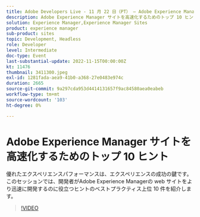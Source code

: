 ```yaml
---
title: Adobe Developers Live - 11 月 22 日（PT） – Adobe Experience Manager サイトを高速化するためのトップ 10 ヒント
description: Adobe Experience Manager サイトを高速化するためのトップ 10 ヒント優れたエクスペリエンスパフォーマンスは、エクスペリエンスを成功させる上で重要です。 このセッションでは、開発者がAdobe Experience Managerの web サイトをより迅速に開発するのに役立つヒントのベストプラクティス上位 10 件を紹介します。
solution: Experience Manager,Experience Manager Sites
product: experience manager
sub-product: sites
topic: Development, Headless
role: Developer
level: Intermediate
doc-type: Event
last-substantial-update: 2022-11-15T00:00:00Z
kt: 11476
thumbnail: 3411300.jpeg
exl-id: 1281fada-aea9-41b0-a368-27e0483e974c
duration: 2665
source-git-commit: 9a297cda953d4414131657f9ac84580aea0eabeb
workflow-type: tm+mt
source-wordcount: '103'
ht-degree: 0%

---
```


# Adobe Experience Manager サイトを高速化するためのトップ 10 ヒント

優れたエクスペリエンスパフォーマンスは、エクスペリエンスの成功の鍵です。 このセッションでは、開発者がAdobe Experience Managerの web サイトをより迅速に開発するのに役立つヒントのベストプラクティス上位 10 件を紹介します。

>[!VIDEO](https://video.tv.adobe.com/v/3411300/?quality=12&learn=on)
